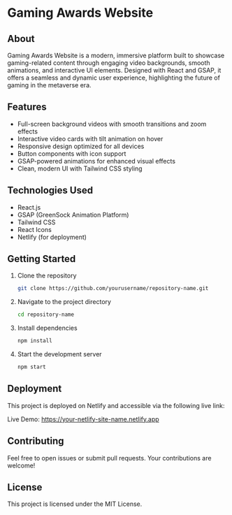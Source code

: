 # Gaming Awards Website

## About

Gaming Awards Website is a modern, immersive platform built to showcase gaming-related content through engaging video backgrounds, smooth animations, and interactive UI elements. Designed with React and GSAP, it offers a seamless and dynamic user experience, highlighting the future of gaming in the metaverse era.

## Features

- Full-screen background videos with smooth transitions and zoom effects  
- Interactive video cards with tilt animation on hover  
- Responsive design optimized for all devices  
- Button components with icon support  
- GSAP-powered animations for enhanced visual effects  
- Clean, modern UI with Tailwind CSS styling  

## Technologies Used

- React.js  
- GSAP (GreenSock Animation Platform)  
- Tailwind CSS  
- React Icons  
- Netlify (for deployment)  

## Getting Started

1. Clone the repository  
   ```bash
   git clone https://github.com/yourusername/repository-name.git
2. Navigate to the project directory
   ```bash
   cd repository-name
3. Install dependencies
   ```bash
   npm install
4. Start the development server
   ```bash
   npm start

## Deployment
This project is deployed on Netlify and accessible via the following live link:

Live Demo: https://your-netlify-site-name.netlify.app
  
## Contributing
Feel free to open issues or submit pull requests. Your contributions are welcome!

## License
This project is licensed under the MIT License.
